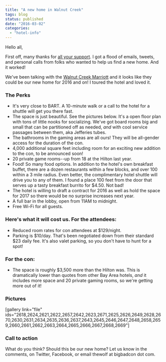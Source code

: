 ```yaml
---
title: "A new home in Walnut Creek"
tags: blog
status: published
date: "2016-03-02"
categories: 
  - "hotel-info"
---
```


Hello all,

First off, many thanks for [all your support](http://www.bigbadcon.com/big-bad-con-2016-hotel-hunt-is-on/). I got a flood of emails, tweets, and personal calls from folks who wanted to help us find a new home. And it worked!

We've been talking with the [Walnut Creek Marriott](http://www.marriott.com/hotels/travel/oakwc-walnut-creek-marriott/) and it looks like they could be our new home for 2016 and on! I toured the hotel and loved it.

### The Perks

- It's very close to BART. A 10-minute walk or a call to the hotel for a shuttle will get you there fast.
- The space is just beautiful. See the pictures below. It's a open floor plan with tons of little nooks for socializing. We've got board rooms big and small that can be partitioned off as needed, _and_ with cool service passages between them, aka Jefferies tubes.
- The bathrooms in the gaming areas are all ours! They will be all-gender access for the duration of the con.
- 4,000 additional square feet including room for an exciting new addition to the con, to be announced soon!
- 20 private game rooms--up from 18 at the Hilton last year.
- Food! So many food options. In addition to the hotel's own breakfast buffet, there are a dozen restaurants within a few blocks, and over 100 within a 3 mile radius. Even better, the complimentary hotel shuttle will drive you to any of them. I found a place 100 feet from the door that serves up a tasty breakfast burrito for $4.50. Not bad!
- The hotel is willing to draft a contract for 2016 as well as hold the space for 2017 so there would be no surprise increases next year.
- A full bar in the lobby, open from 11AM to midnight.
- Free Wi-Fi for all guests.

### Here's what it will cost us. For the attendees:

- Reduced room rates for con attendees at $129/night.
- Parking is $10/day. That's been negotiated down from their standard $23 daily fee. It's also valet parking, so you don't have to hunt for a spot!

### For the con:

- The space is roughly $3,500 more than the Hilton was. This is dramatically lower than quotes from other Bay Area hotels, _and_ it includes more space and 20 private gaming rooms, so we're getting more out of it!

### Pictures

\[gallery link="file" ids="2618,2624,2621,2622,2657,2642,2623,2671,2625,2626,2649,2628,2670,2630,2631,2634,2635,2636,2637,2643,2645,2646,2647,2648,2658,2659,2660,2661,2662,2663,2664,2665,2666,2667,2668,2669"\]

### Call to action

What do you think? Should this be our new home? Let us know in the comments, on Twitter, Facebook, or email thewolf at bigbadcon dot com.
